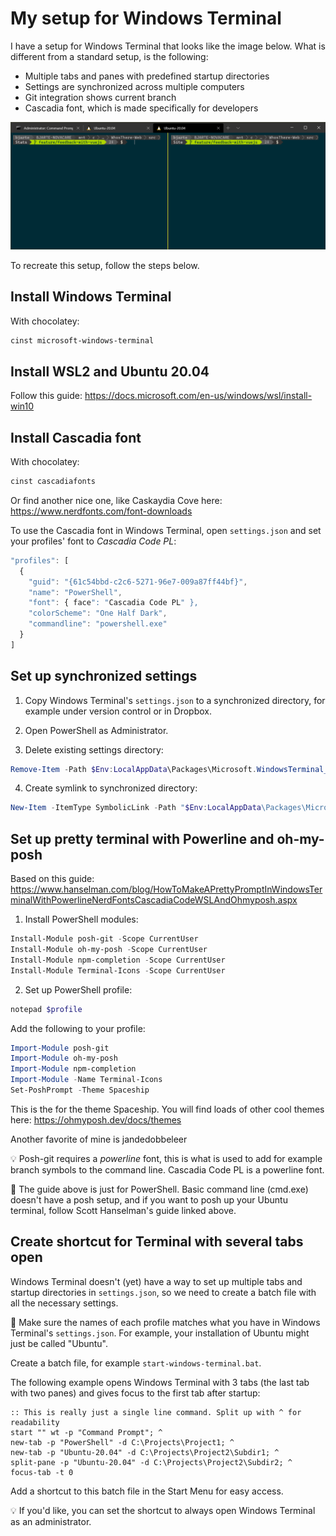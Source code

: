 # My setup for Windows Terminal

I have a setup for Windows Terminal that looks like the image below. What is different from a standard setup, is the following:
- Multiple tabs and panes with predefined startup directories
- Settings are synchronized across multiple computers
- Git integration shows current branch
- Cascadia font, which is made specifically for developers

![alt text](https://raw.githubusercontent.com/bjarte/BjartesWindowsTerminalSetup/master/example-of-end-result.png "Example of Windows Terminal with three tabs and two tabs")

To recreate this setup, follow the steps below.

## Install Windows Terminal

With chocolatey:
``` PowerShell
cinst microsoft-windows-terminal
```

## Install WSL2 and Ubuntu 20.04

Follow this guide:
https://docs.microsoft.com/en-us/windows/wsl/install-win10

## Install Cascadia font

With chocolatey:
``` PowerShell
cinst cascadiafonts
```

Or find another nice one, like Caskaydia Cove here:
https://www.nerdfonts.com/font-downloads


To use the Cascadia font in Windows Terminal, open `settings.json` and set your profiles' font to *Cascadia Code PL*:
``` JavaScript
"profiles": [
  {
    "guid": "{61c54bbd-c2c6-5271-96e7-009a87ff44bf}",
    "name": "PowerShell",
    "font": { face": "Cascadia Code PL" },
    "colorScheme": "One Half Dark",
    "commandline": "powershell.exe"
  }
]
```

## Set up synchronized settings

1. Copy Windows Terminal's `settings.json` to a synchronized directory, for example under version control or in Dropbox.

2. Open PowerShell as Administrator.

3. Delete existing settings directory:
``` PowerShell
Remove-Item -Path $Env:LocalAppData\Packages\Microsoft.WindowsTerminal_8wekyb3d8bbwe\LocalState -Force –Recurse
```

4. Create symlink to synchronized directory:
``` PowerShell
New-Item -ItemType SymbolicLink -Path "$Env:LocalAppData\Packages\Microsoft.WindowsTerminal_8wekyb3d8bbwe\LocalState" -Target "C:\Projects\BjartesWindowsTerminalSetup"
```

## Set up pretty terminal with Powerline and oh-my-posh

Based on this guide:
https://www.hanselman.com/blog/HowToMakeAPrettyPromptInWindowsTerminalWithPowerlineNerdFontsCascadiaCodeWSLAndOhmyposh.aspx

1. Install PowerShell modules:
``` PowerShell
Install-Module posh-git -Scope CurrentUser
Install-Module oh-my-posh -Scope CurrentUser
Install-Module npm-completion -Scope CurrentUser
Install-Module Terminal-Icons -Scope CurrentUser
```

2. Set up PowerShell profile:
``` PowerShell
notepad $profile
```

Add the following to your profile:
``` PowerShell
Import-Module posh-git
Import-Module oh-my-posh
Import-Module npm-completion
Import-Module -Name Terminal-Icons
Set-PoshPrompt -Theme Spaceship
```
This is the for the theme Spaceship. You will find loads of other cool themes here:
https://ohmyposh.dev/docs/themes

Another favorite of mine is jandedobbeleer

💡 Posh-git requires a _powerline_ font, this is what is used to add for example branch symbols to the command line. Cascadia Code PL is a powerline font.

🚨 The guide above is just for PowerShell. Basic command line (cmd.exe) doesn't have a posh setup, and if you want to posh up your Ubuntu terminal, follow Scott Hanselman's guide linked above.

## Create shortcut for Terminal with several tabs open

Windows Terminal doesn't (yet) have a way to set up multiple tabs and startup directories in `settings.json`, so we need to create a batch file with all the necessary settings.

🚨 Make sure the names of each profile matches what you have in Windows Terminal's `settings.json`. For example, your installation of Ubuntu might just be called "Ubuntu".

Create a batch file, for example `start-windows-terminal.bat`.

The following example opens Windows Terminal with 3 tabs (the last tab with two panes) and gives focus to the first tab after startup:

``` batch
:: This is really just a single line command. Split up with ^ for readability
start "" wt -p "Command Prompt"; ^
new-tab -p "PowerShell" -d C:\Projects\Project1; ^
new-tab -p "Ubuntu-20.04" -d C:\Projects\Project2\Subdir1; ^
split-pane -p "Ubuntu-20.04" -d C:\Projects\Project2\Subdir2; ^
focus-tab -t 0
```

Add a shortcut to this batch file in the Start Menu for easy access.

💡 If you'd like, you can set the shortcut to always open Windows Terminal as an administrator.
